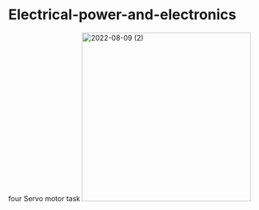 # Electrical-power-and-electronics
four Servo motor task
<img width="338" alt="2022-08-09 (2)" src="https://user-images.githubusercontent.com/109869640/183949553-d3a630c4-497e-469f-a0cd-b3c63b0ff530.png">

